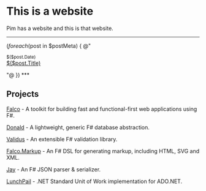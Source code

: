 # This is a website

<p class="big">Pim has a website and this is that website.</p>

***
$(foreach($post in $postMeta) {
@"
<p>
    <small class="muted monospace">$($post.Date)</small>
    <br /><a href="$($post.Url)">$($post.Title)</a>
</p>
"@
})
***

## Projects
[Falco](//github.com/pimbrouwers/Falco) - A toolkit for building fast and functional-first web applications using F#.

[Donald](//github.com/pimbrouwers/Donald) - A lightweight, generic F# database abstraction.

[Validus](//github.com/pimbrouwers/Validus) - An extensible F# validation library.

[Falco.Markup](//github.com/pimbrouwers/Falco.Markup) - An F# DSL for generating markup, including HTML, SVG and XML.

[Jay](//github.com/pimbrouwers/Jay) - An F# JSON parser & serializer.

[LunchPail](//github.com/pimbrouwers/LunchPail) - .NET Standard Unit of Work implementation for ADO.NET.